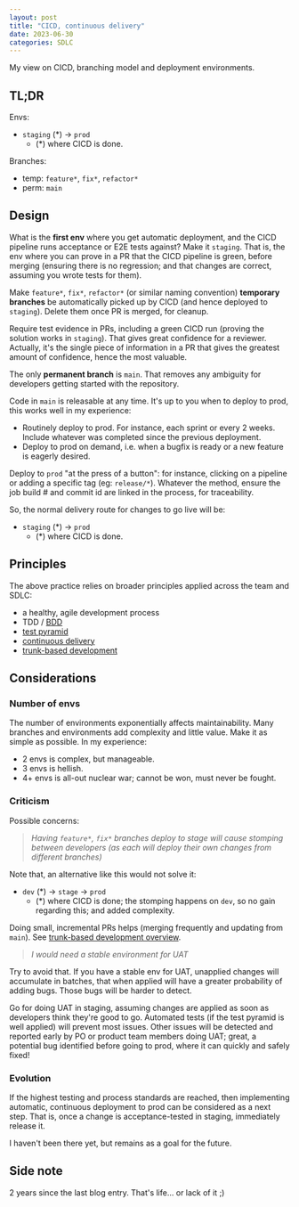 ```yaml
---
layout: post
title: "CICD, continuous delivery"
date: 2023-06-30
categories: SDLC
---
```


My view on CICD, branching model and deployment environments.

## TL;DR

Envs:

- `staging` (*) -> `prod`
  - (*) where CICD is done.

Branches:

- temp: `feature*`, `fix*`, `refactor*`
- perm: `main`

## Design

What is the **first env** where you get automatic deployment, and the CICD pipeline runs acceptance or E2E tests against? Make it `staging`. That is, the env where you can prove in a PR that the CICD pipeline is green, before merging (ensuring there is no regression; and that changes are correct, assuming you wrote tests for them).

Make `feature*`, `fix*`, `refactor*` (or similar naming convention) **temporary branches** be automatically picked up by CICD (and hence deployed to `staging`). Delete them once PR is merged, for cleanup.

Require test evidence in PRs, including a green CICD run (proving the solution works in `staging`). That gives great confidence for a reviewer. Actually, it's the single piece of information in a PR that gives the greatest amount of confidence, hence the most valuable.

The only **permanent branch** is `main`. That removes any ambiguity for developers getting started with the repository.

Code in `main` is releasable at any time. It's up to you when to deploy to prod, this works well in my experience:

- Routinely deploy to prod. For instance, each sprint or every 2 weeks. Include whatever was completed since the previous deployment.
- Deploy to prod on demand, i.e. when a bugfix is ready or a new feature is eagerly desired.

Deploy to `prod` "at the press of a button": for instance, clicking on a pipeline or adding a specific tag (eg: `release/*`). Whatever the method, ensure the job build # and commit id are linked in the process, for traceability.

So, the normal delivery route for changes to go live will be:

- `staging` (*) -> `prod`
  - (*) where CICD is done.

## Principles

The above practice relies on broader principles applied across the team and SDLC:

- a healthy, agile development process
- TDD / [BDD](https://en.wikipedia.org/wiki/Behavior-driven_development)
- [test pyramid](https://martinfowler.com/articles/practical-test-pyramid.html#IntegrationTests)
- [continuous delivery](https://continuousdelivery.com/)
- [trunk-based development](https://trunkbaseddevelopment.com/)

## Considerations

### Number of envs

The number of environments exponentially affects maintainability. Many branches and environments add complexity and little value. Make it as simple as possible. In my experience:

- 2 envs is complex, but manageable.
- 3 envs is hellish.
- 4+ envs is all-out nuclear war; cannot be won, must never be fought.

### Criticism

Possible concerns:

> *Having `feature*`, `fix*` branches deploy to stage will cause stomping between developers (as each will deploy their own changes from different branches)*

Note that, an alternative like this would not solve it:

- `dev` (*) -> `stage` -> `prod`
  - (*) where CICD is done; the stomping happens on `dev`, so no gain regarding this; and added complexity.

Doing small, incremental PRs helps (merging frequently and updating from `main`). See [trunk-based development overview](https://trunkbaseddevelopment.com/5-min-overview/).

> *I would need a stable environment for UAT*

Try to avoid that. If you have a stable env for UAT, unapplied changes will accumulate in batches, that when applied will have a greater probability of adding bugs. Those bugs will be harder to detect.

Go for doing UAT in staging, assuming changes are applied as soon as developers think they're good to go. Automated tests (if the test pyramid is well applied) will prevent most issues. Other issues will be detected and reported early by PO or product team members doing UAT; great, a potential bug identified before going to prod, where it can quickly and safely fixed!

### Evolution

If the highest testing and process standards are reached, then implementing automatic, continuous deployment to prod can be considered as a next step. That is, once a change is acceptance-tested in staging, immediately release it.

I haven't been there yet, but remains as a goal for the future.

## Side note

2 years since the last blog entry. That's life... or lack of it ;)
